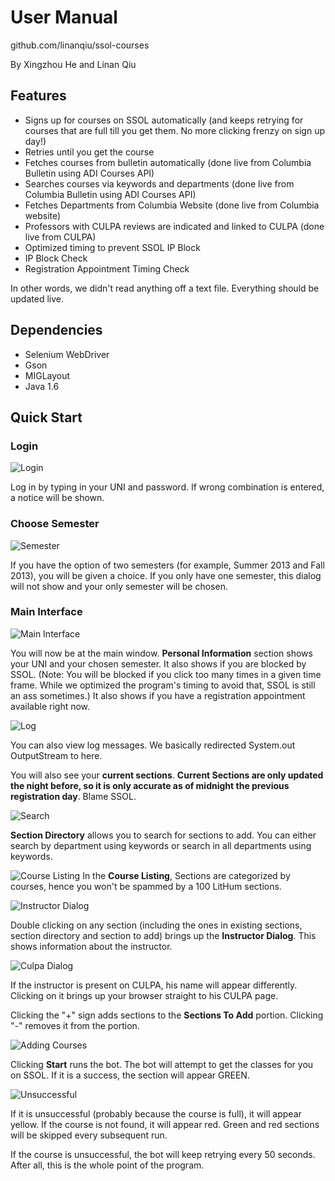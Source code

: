 # User Manual
github.com/linanqiu/ssol-courses

By Xingzhou He and Linan Qiu

## Features
- Signs up for courses on SSOL automatically (and keeps retrying for courses that are full till you get them. No more clicking frenzy on sign up day!)
- Retries until you get the course
- Fetches courses from bulletin automatically (done live from Columbia Bulletin using ADI Courses API)
- Searches courses via keywords and departments (done live from Columbia Bulletin using ADI Courses API)
- Fetches Departments from Columbia Website (done live from Columbia website)
- Professors with CULPA reviews are indicated and linked to CULPA (done live from CULPA)
- Optimized timing to prevent SSOL IP Block
- IP Block Check
- Registration Appointment Timing Check

In other words, we didn't read anything off a text file. Everything should be updated live.

## Dependencies
- Selenium WebDriver
- Gson
- MIGLayout
- Java 1.6

## Quick Start
### Login
![Login](manual/1.png)

Log in by typing in your UNI and password. If wrong combination is entered, a notice will be shown.

### Choose Semester
![Semester](manual/2.png)

If you have the option of two semesters (for example, Summer 2013 and Fall 2013), you will be given a choice. If you only have one semester, this dialog will not show and your only semester will be chosen.

### Main Interface
![Main Interface](manual/3.png)

You will now be at the main window. **Personal Information** section shows your UNI and your chosen semester. It also shows if you are blocked by SSOL. (Note: You will be blocked if you click too many times in a given time frame. While we optimized the program's timing to avoid that, SSOL is still an ass sometimes.) It also shows if you have a registration appointment available right now. 

![Log](manual/4.png)

You can also view log messages. We basically redirected System.out OutputStream to here.

You will also see your **current sections**. **Current Sections are only updated the night before, so it is only accurate as of midnight the previous registration day**. Blame SSOL.

![Search](manual/5.png)

**Section Directory** allows you to search for sections to add. You can either search by department using keywords or search in all departments using keywords.

![Course Listing](manual/6.png)
In the **Course Listing**, Sections are categorized by courses, hence you won't be spammed by a 100 LitHum sections. 

![Instructor Dialog](manual/7.png)

Double clicking on any section (including the ones in existing sections, section directory and section to add) brings up the **Instructor Dialog**. This shows information about the instructor.

![Culpa Dialog](manual/8.png)

If the instructor is present on CULPA, his name will appear differently. Clicking on it brings up your browser straight to his CULPA page.

Clicking the "+" sign adds sections to the **Sections To Add** portion. Clicking "-" removes it from the portion.

![Adding Courses](manual/9.png)

Clicking **Start** runs the bot. The bot will attempt to get the classes for you on SSOL. If it is a success, the section will appear GREEN. 

![Unsuccessful](manual/10.png)

If it is unsuccessful (probably because the course is full), it will appear yellow. If the course is not found, it will appear red. Green and red sections will be skipped every subsequent run. 

If the course is unsuccessful, the bot will keep retrying every 50 seconds. After all, this is the whole point of the program.
